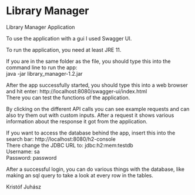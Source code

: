 # Library Manager
Library Manager Application

To use the application with a gui I used Swagger UI.

To run the application, you need at least JRE 11.

If you are in the same folder as the file, you should type this into the command line to run the app:  
java -jar library_manager-1.2.jar

After the app successfully started, you should type this into a web browser and hit enter: http://localhost:8080/swagger-ui/index.html  
There you can test the functions of the application.

By clicking on the different API calls you can see example requests and can also try them out with custom inputs. After a request it shows various information about the response it got from the application.

If you want to access the database behind the app, insert this into the search bar: http://localhost:8080/h2-console  
There change the JDBC URL to: jdbc:h2:mem:testdb  
Username: sa  
Password: password

After a successful login, you can do various things with the database, like making an sql query to take a look at every row in the tables.

Kristóf Juhász
